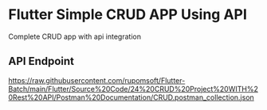 # Flutter Simple CRUD APP Using API

Complete CRUD app with api integration

## API Endpoint

https://raw.githubusercontent.com/rupomsoft/Flutter-Batch/main/Flutter/Source%20Code/24%20CRUD%20Project%20WITH%20Rest%20API/Postman%20Documentation/CRUD.postman_collection.json
